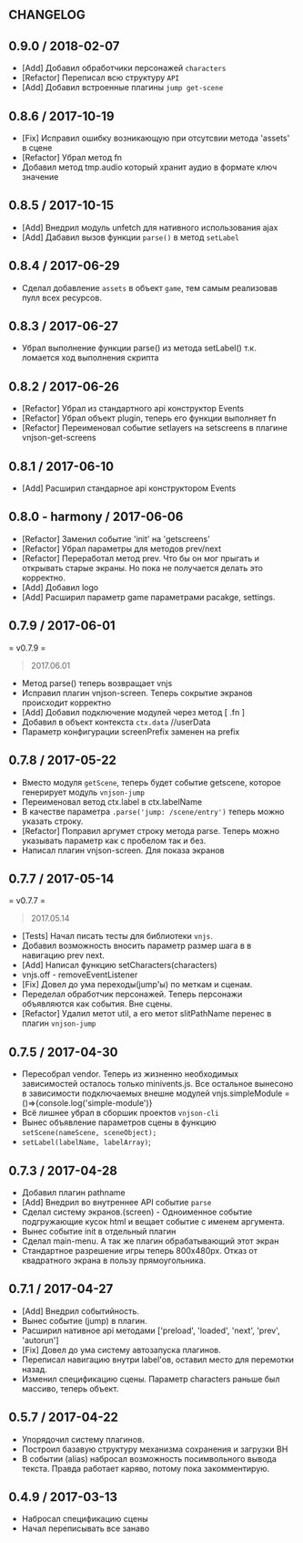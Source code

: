 ## CHANGELOG

0.9.0 / 2018-02-07
------------------
  * [Add] Добавил обработчики персонажей `characters`
  * [Refactor] Переписал всю структуру `API`
  * [Add] Добавил встроенные плагины `jump get-scene`
  
0.8.6 / 2017-10-19
------------------
  * [Fix] Исправил ошибку возникающую при отсутсвии метода 'assets' в сцене
  * [Refactor] Убрал метод fn
  * Добавил метод tmp.audio который хранит аудио в формате ключ значение

0.8.5 / 2017-10-15
------------------
  * [Add] Внедрил модуль unfetch для нативного использования ajax
  * [Add] Дабавил вызов функции `parse()` в метод `setLabel`

0.8.4 / 2017-06-29
------------------
  * Сделал добавление `assets` в объект `game`, тем самым реализовав пулл всех ресурсов.

0.8.3 / 2017-06-27
------------------
  * Убрал выполнение функции parse() из метода setLabel()
    т.к. ломается ход выполнения скрипта

0.8.2 / 2017-06-26
------------------
  * [Refactor] Убрал из стандартного api конструктор Events
  * [Refactor] Убрал объект plugin, теперь его функции выполняет fn 
  * [Refactor] Переименовал событие setlayers на setscreens в плагине vnjson-get-screens

0.8.1 / 2017-06-10
------------------
  * [Add] Расширил стандарное api конструктором Events

0.8.0 - harmony / 2017-06-06 
------------------
  * [Refactor] Заменил событие 'init' на 'getscreens'
  * [Refactor] Убрал параметры для методов prev/next
  * [Refactor] Переработал метод prev. Что бы он мог прыгать и открывать старые экраны. Но пока не получается делать это корректно.
  * [Add] Добавил logo
  * [Add] Расширил параметр game параметрами pacakge, settings.

0.7.9 / 2017-06-01
------------------
= v0.7.9 =
> 2017.06.01
  * Метод parse() теперь возвращает vnjs
  * Исправил плагин vnjson-screen. Теперь сокрытие экранов происходит корректно
  * [Add] Добавил подключение модулей через метод [ .fn ]
  * Добавил в объект контекста `ctx.data` //userData
  * Параметр конфигурации screenPrefix заменен на prefix

0.7.8 / 2017-05-22
------------------
  * Вместо модуля `getScene`, теперь будет событие getscene, которое генерирует модуль `vnjson-jump`
  * Переименовал ветод ctx.label в ctx.labelName
  * В качестве параметра `.parse('jump: /scene/entry')` теперь можно указать строку.
  * [Refactor] Поправил аргумет строку метода parse. Теперь можно указывать параметр как с пробелом так и без.
  * Написал плагин vnjson-screen. Для показа экранов

0.7.7 / 2017-05-14
------------------
= v0.7.7 =
> 2017.05.14
  * [Tests] Начал писать тесты для библиотеки `vnjs`.
  * Добавил возможность вносить параметр размер шага в в навигацию prev next.
  * [Add] Написал функцию setCharacters(characters)
  * vnjs.off - removeEventListener
  * [Fix] Довел до ума переходы(jump'ы) по меткам и сценам.
  * Переделал обработчик персонажей. Теперь персонажи
    объявляются как события. Вне сцены.
  * [Refactor] Удалил метот util, а его метот slitPathName перенес в плагин `vnjson-jump`

0.7.5 / 2017-04-30
------------------
  * Пересобрал vendor. Теперь из жизненно необходимых зависимостей осталось только minivents.js. Все остальное вынесоно в зависимости подключаемых внешне модулей vnjs.simpleModule = ()=>{console.log('simple-module')}
  * Всё лишнее убрал в сборшик проектов `vnjson-cli`
  * Вынес объявление параметров сцены в функцию `setScene(nameScene, sceneObject);`
  * `setLabel(labelName, labelArray)`;

0.7.3 / 2017-04-28
------------------
  * Добавил плагин pathname
  * [Add] Внедрил во внутреннее API событие `parse`
  * Сделал систему экранов.(screen) - Одноименное событие
    подгружающие кусок html и вещает событие с именем аргумента.
  * Вынес событие init в отдельный плагин
  * Сделал main-menu. А так же плагин обрабатывающий этот экран
  * Стандартное разрешение игры теперь 800x480px. Отказ от квадратного экрана в пользу прямоугольника. 

0.7.1 / 2017-04-27
------------------
  * [Add] Внедрил событийность. 
  * Вынес событие (jump) в плагин.
  * Расширил нативное api методами ['preload', 'loaded', 'next', 'prev', 'autorun']
  * [Fix] Довел до ума систему автозапуска плагинов.
  * Переписал навигацию внутри label'ов, оставил место для перемотки назад. 
  * Изменил спецификацию сцены. Параметр characters раньше был массиво, теперь объект.

0.5.7 / 2017-04-22
------------------
  * Упорядочил систему плагинов. 
  * Построил базавую структуру механизма сохранения и загрузки ВН
  * В событии (alias) набросал возможность посимвольного вывода текста. Правда работает каряво, потому пока закомментирую.

0.4.9 / 2017-03-13
------------------
  * Набросал спецификацию сцены
  * Начал переписывать все занаво

